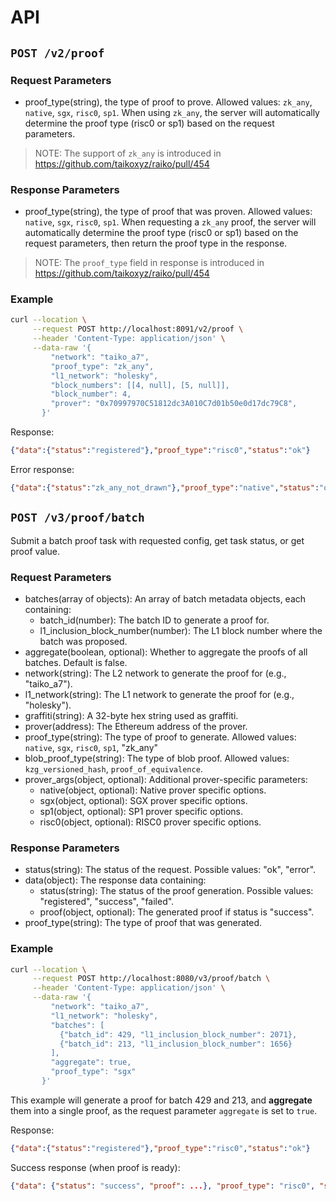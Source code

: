 # API

## `POST /v2/proof`

### Request Parameters

- proof_type(string), the type of proof to prove. Allowed values: `zk_any`, `native`, `sgx`, `risc0`, `sp1`. When using `zk_any`, the server will automatically determine the proof type (risc0 or sp1) based on the request parameters.

> NOTE: The support of `zk_any` is introduced in https://github.com/taikoxyz/raiko/pull/454

### Response Parameters

- proof_type(string), the type of proof that was proven. Allowed values: `native`, `sgx`, `risc0`, `sp1`. When requesting a `zk_any` proof, the server will automatically determine the proof type (risc0 or sp1) based on the request parameters, then return the proof type in the response.

> NOTE: The `proof_type` field in response is introduced in https://github.com/taikoxyz/raiko/pull/454

### Example

```sh
curl --location \
     --request POST http://localhost:8091/v2/proof \
     --header 'Content-Type: application/json' \
     --data-raw '{
         "network": "taiko_a7",
         "proof_type": "zk_any",
         "l1_network": "holesky",
         "block_numbers": [[4, null], [5, null]],
         "block_number": 4,
         "prover": "0x70997970C51812dc3A010C7d01b50e0d17dc79C8",
       }'
```

Response:

```json
{"data":{"status":"registered"},"proof_type":"risc0","status":"ok"}
```

Error response:

```json
{"data":{"status":"zk_any_not_drawn"},"proof_type":"native","status":"ok"}
```

## `POST /v3/proof/batch`

Submit a batch proof task with requested config, get task status, or get proof value.

### Request Parameters

- batches(array of objects): An array of batch metadata objects, each containing:
  - batch_id(number): The batch ID to generate a proof for.
  - l1_inclusion_block_number(number): The L1 block number where the batch was proposed.
- aggregate(boolean, optional): Whether to aggregate the proofs of all batches. Default is false.
- network(string): The L2 network to generate the proof for (e.g., "taiko_a7").
- l1_network(string): The L1 network to generate the proof for (e.g., "holesky").
- graffiti(string): A 32-byte hex string used as graffiti.
- prover(address): The Ethereum address of the prover.
- proof_type(string): The type of proof to generate. Allowed values: `native`, `sgx`, `risc0`, `sp1`, "zk_any"
- blob_proof_type(string): The type of blob proof. Allowed values: `kzg_versioned_hash`, `proof_of_equivalence`.
- prover_args(object, optional): Additional prover-specific parameters:
  - native(object, optional): Native prover specific options.
  - sgx(object, optional): SGX prover specific options.
  - sp1(object, optional): SP1 prover specific options.
  - risc0(object, optional): RISC0 prover specific options.

### Response Parameters

- status(string): The status of the request. Possible values: "ok", "error".
- data(object): The response data containing:
  - status(string): The status of the proof generation. Possible values: "registered", "success", "failed".
  - proof(object, optional): The generated proof if status is "success".
- proof_type(string): The type of proof that was generated.

### Example

```sh
curl --location \
     --request POST http://localhost:8080/v3/proof/batch \
     --header 'Content-Type: application/json' \
     --data-raw '{
         "network": "taiko_a7",
         "l1_network": "holesky",
         "batches": [
           {"batch_id": 429, "l1_inclusion_block_number": 2071},
           {"batch_id": 213, "l1_inclusion_block_number": 1656}
         ],
         "aggregate": true,
         "proof_type": "sgx"
       }'
```

This example will generate a proof for batch 429 and 213, and **aggregate** them into a single proof, as the request parameter `aggregate` is set to `true`.

Response:

```json
{"data":{"status":"registered"},"proof_type":"risc0","status":"ok"}
```

Success response (when proof is ready):

```json
{"data": {"status": "success", "proof": ...}, "proof_type": "risc0", "status": "ok"}
```
